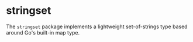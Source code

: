 # stringset

The `stringset` package implements a lightweight set-of-strings type based around Go's built-in map type.
